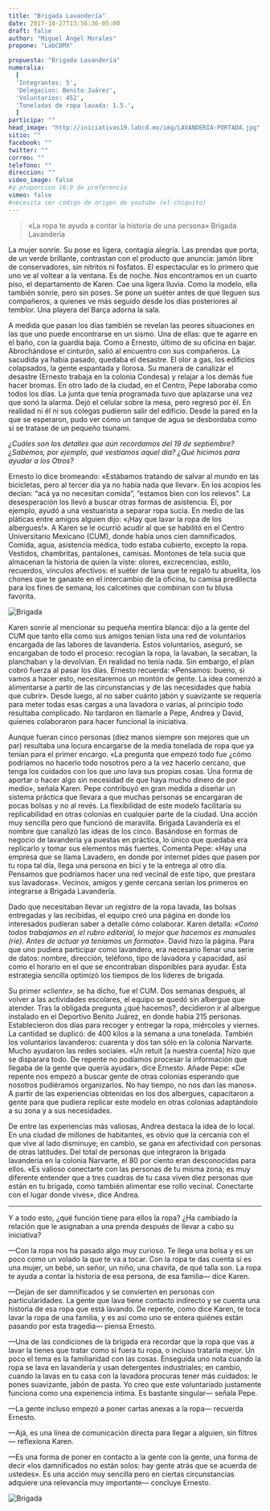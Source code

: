 ```yaml
---
title: "Brigada Lavandería"
date: 2017-10-27T13:56:36-05:00
draft: false
author: "Miguel Ángel Morales"
propone: "LabCDMX"

propuesta: "Brigada Lavandería"
numeralia:
  [
  'Integrantes: 5',
  'Delegacion: Benito Juárez',
  'Voluntarios: 452',
  'Toneladas de ropa lavada: 1.5.',
  ]
participa: ""
head_image: "http://iniciativas19.labcd.mx/img/LAVANDERIA-PORTADA.jpg"
sitio: ""
facebook: ""
twitter: ""
correo: ""
telefono: ""
direccion: ""
video_image: false  
#a proporcion 16:9 de preferencia
vimeo: false  
#necesita ser codigo de origen de youtube (el chiquito)
---
```


> «La ropa te ayuda a contar la historia de una persona»
> Brigada Lavandería



La mujer sonríe. Su pose es ligera, contagia alegría. Las prendas que porta, de un verde brillante, contrastan con el producto que anuncia: jamón libre de conservadores, sin nitritos ni fosfatos. El espectacular es lo primero que uno ve al voltear a la ventana. Es de noche. Nos encontramos en un cuarto piso, el departamento de Karen. Cae una ligera lluvia. Como la modelo, ella también sonríe, pero sin poses. Se pone un suéter antes de que lleguen sus compañeros, a quienes ve más seguido desde los días posteriores al temblor. Una playera del Barça adorna la sala.

A medida que pasan los días también se revelan las peores situaciones en las que uno puede encontrarse en un sismo. Una de ellas: que te agarre en el baño, con la guardia baja. Como a Ernesto, último de su oficina en bajar. Abrochándose el cinturón, salió al encuentro con sus compañeros. La sacudida ya había pasado, quedaba el desastre. El olor a gas, los edificios colapsados, la gente espantada y llorosa. Su manera de canalizar el desastre (Ernesto trabaja en la colonia Condesa) y relajar a los demás fue hacer bromas. En otro lado de la ciudad, en el Centro, Pepe laboraba como todos los días. La junta que tenía programada tuvo que aplazarse una vez que sonó la alarma. Dejó el celular sobre la mesa, pero regresó por él. En realidad ni él ni sus colegas pudieron salir del edificio. Desde la pared en la que se esperaron, pudo ver cómo un tanque de agua se desbordaba como si se tratase de un pequeño tsunami.

*¿Cuáles son los detalles que aún recordamos del 19 de septiembre? ¿Sabemos, por ejemplo, qué vestíamos aquel día? ¿Qué hicimos para ayudar a los Otros?*

 Ernesto lo dice bromeando: «Estábamos tratando de salvar al mundo en las bicicletas, pero al tercer día ya no había nada que llevar». En los acopios les decían: “acá ya no necesitan comida”, “estamos bien con los relevos”. La desesperación los llevó a buscar otras formas de asistencia. Él, por ejemplo, ayudó a una vestuarista a separar ropa sucia. En medio de las pláticas entre amigos alguien dijo: «¡Hay que lavar la ropa de los albergues!». A Karen se le ocurrió acudir al que se habilitó en el Centro Universitario Mexicano (CUM), donde había unos cien damnificados. Comida, agua, asistencia médica, todo estaba cubierto, excepto la ropa. Vestidos, chambritas, pantalones, camisas. Montones de tela sucia que almacenan la historia de quien la viste: olores, excrecencias, estilo, recuerdos, vínculos afectivos: el suéter de lana que te regaló tu abuelita, los chones que te ganaste en el intercambio de la oficina, tu camisa predilecta para los fines de semana, los calcetines que combinan con tu blusa favorita.

![Brigada](http://iniciativas19.labcd.mx/img/LAVANDERIA2.jpg)

Karen sonríe al mencionar su pequeña mentira blanca: dijo a la gente del CUM que tanto ella como sus amigos tenían lista una red de voluntarios encargada de las labores de lavandería. Estos voluntarios, aseguró, se encargaban de todo el proceso: recogían la ropa, la lavaban, la secaban, la planchaban y la devolvían. En realidad no tenía nada. Sin embargo, el plan cobró fuerza al pasar los días. Ernesto recuerda: «Pensamos: bueno, si vamos a hacer esto, necesitaremos un montón de gente. La idea comenzó a alimentarse a partir de las circunstancias y de las necesidades que había que cubrir». Desde luego, al no saber cuánto jabón y suavizante se requería para meter todas esas cargas a una lavadora o varias, al principio todo resultaba complicado. No tardaron en llamarle a Pepe, Andrea y David, quienes colaboraron para hacer funcional la iniciativa.

Aunque fueran cinco personas (diez manos siempre son mejores que un par) resultaba una locura encargarse de la media tonelada de ropa que ya tenían para el primer encargo. «La pregunta que empezó todo fue ¿cómo podríamos no hacerlo todo nosotros pero a la vez hacerlo cercano, que tenga los cuidados con los que uno lava sus propias cosas. Una forma de aportar o hacer algo sin necesidad de que haya mucho dinero de por medio», señala Karen. Pepe contribuyó en gran medida a diseñar un sistema práctica que llevara a que muchas personas se encargaran de pocas bolsas y no al revés. La flexibilidad de este modelo facilitaría su replicabilidad en otras colonias en cualquier parte de la ciudad. Una acción muy sencilla pero que funcionó de maravilla. Brigada Lavandería es el nombre que canalizó las ideas de los cinco. Basándose en formas de negocio de lavandería ya puestas en práctica, lo único que quedaba era replicarlo y tomar sus elementos más fuertes. Comenta Pepe: «Hay una empresa que se llama Lavadero, en donde por internet pides que pasen por tu ropa tal día, llega una persona en bici y te la entrega al otro día. Pensamos que podríamos hacer una red vecinal de este tipo, que prestara sus lavadoras». Vecinos, amigos y gente cercana serían los primeros en integrarse a Brigada Lavandería.

Dado que necesitaban llevar un registro de la ropa lavada, las bolsas entregadas y las recibidas, el equipo creó una página en donde los interesados pudieran saber a detalle cómo colaborar. Karen detalla: *«Como todos trabajamos en el rubro editorial, lo mejor que hacemos es manuales (ríe). Antes de actuar ya teníamos un formato»*. David hizo la página. Para que uno pudiera participar como lavandero, era necesario llenar una serie de datos: nombre, dirección, teléfono, tipo de lavadora y capacidad, así como el horario en el que se encontraban disponibles para ayudar. Esta estrategia sencilla optimizó los tiempos de los líderes de brigada.

Su primer *«cliente»*, se ha dicho, fue el CUM. Dos semanas después, al volver a las actividades escolares, el equipo se quedó sin albergue que atender. Tras la obligada pregunta ¿qué hacemos?, decidieron ir al albergue instalado en el Deportivo Benito Juárez, en donde había 215 personas. Establecieron dos días para recoger y entregar la ropa, miércoles y viernes. La cantidad se duplicó: de 400 kilos a la semana a una tonelada. También los voluntarios lavanderos: cuarenta y dos tan sólo en la colonia Narvarte. Mucho ayudaron las redes sociales. «Un retuit [a nuestra cuenta] hizo que se disparara todo. De repente no podíamos procesar la información que llegaba de la gente que quería ayudar», dice Ernesto. Añade Pepe: «De repente nos empezó a buscar gente de otras colonias esperando que nosotros pudiéramos organizarlos. No hay tiempo, no nos dan las manos». A partir de las experiencias obtenidas en los dos albergues, capacitaron a gente para que pudiera replicar este modelo en otras colonias adaptándolo a su zona y a sus necesidades.

De entre las experiencias más valiosas, Andrea destaca la idea de lo local. En una ciudad de millones de habitantes, es obvio que la cercanía con el que vive al lado disminuye; en cambio, se gana en afectividad con personas de otras latitudes. Del total de personas que integraron la brigada lavandería en la colonia Narvarte, el 80 por ciento eran desconocidas para ellos. «Es valioso conectarte con las personas de tu misma zona; es muy diferente entender que a tres cuadras de tu casa viven diez personas que están en tu brigada, como también alimentar ese rollo vecinal. Conectarte con el lugar donde vives», dice Andrea.  

---

Y a todo esto, ¿qué función tiene para ellos la ropa? ¿Ha cambiado la relación que le asignaban a una prenda después de llevar a cabo su iniciativa?

—Con la ropa nos ha pasado algo muy curioso. Te llega una bolsa y es un poco como un volado la que te va a tocar. Con la ropa te das cuenta si es una mujer, un bebé, un señor, un niño, una chavita, de qué talla son. La ropa te ayuda a contar la historia de esa persona, de esa familia— dice Karen.

—Dejan de ser damnificados y se convierten en personas con particularidades. La gente que lava tiene contacto indirecto y se cuenta una historia de esa ropa que está lavando. De repente, como dice Karen, te toca lavar la ropa de una familia, y es así como uno se entera quiénes están pasando por esta tragedia— piensa Ernesto.

—Una de las condiciones de la brigada era recordar que la ropa que vas a lavar la tienes que tratar como si fuera tu ropa, o incluso tratarla mejor. Un poco el tema es la familiaridad con las cosas. Enseguida uno nota cuando la ropa se lava en lavandería y usan detergentes industriales; en cambio, cuando la lavas en tu casa con la lavadora procuras tener más cuidados: le pones suavizante, jabón de pasta. Yo creo que este voluntariado justamente funciona como una experiencia íntima. Es bastante singular— señala Pepe.

—La gente incluso empezó a poner cartas anexas a la ropa— recuerda Ernesto.

—Ajá, es una línea de comunicación directa para llegar a alguien, sin filtros— reflexiona Karen.

—Es una forma de poner en contacto a la gente con la gente, una forma de decir «los damnificados no están solos: hay gente atrás que se acuerda de ustedes». Es una acción muy sencilla pero en ciertas circunstancias adquiere una relevancia muy importante— concluye Ernesto.

![Brigada](http://iniciativas19.labcd.mx/img/LAVANDERIA3.jpg)
